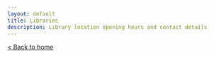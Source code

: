 ```yaml
---
layout: default
title: Libraries
description: Library location opening hours and contact details
---
```



[&lt; Back to home](./)